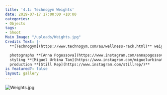 ```yaml
---
title: '4.1: Technogym Weights'
date: 2019-07-17 17:00:00 +10:00
categories:
- Objects
tags:
- Shoot
Main Image: "/uploads/Weights.jpg"
Credits Text: |-
  **[Technogym](https://www.technogym.com/au/wellness-rack.html)** weights

  photographs **[Anna Pogossova](https://www.instagram.com/annapogossova/)** at **[B&A](https://www.instagram.com/barepsau/)**
  styling **[Miguel Urbina Tan](https://www.instagram.com/miguelurbinatan/)**
  production **[Still Rep](https://www.instagram.com/stillrep/)**
is featured?: false
layout: gallery
---
```


![Weights.jpg](/uploads/Weights.jpg)
